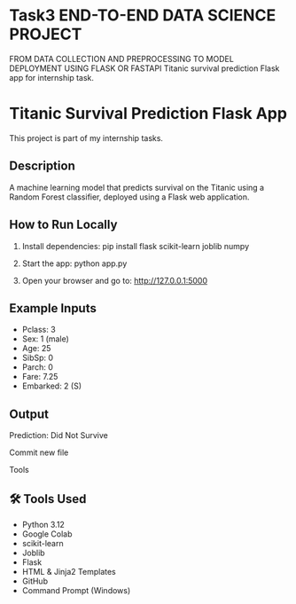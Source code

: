 # Task3  END-TO-END DATA SCIENCE PROJECT 
FROM DATA COLLECTION AND PREPROCESSING TO MODEL DEPLOYMENT USING FLASK OR FASTAPI
Titanic survival prediction Flask app for internship task.
# Titanic Survival Prediction Flask App

This project is part of my internship tasks.

## Description
A machine learning model that predicts survival on the Titanic using a Random Forest classifier, deployed using a Flask web application.

## How to Run Locally
1. Install dependencies:
pip install flask scikit-learn joblib numpy


2. Start the app:
python app.py


3. Open your browser and go to:
http://127.0.0.1:5000



## Example Inputs
- Pclass: 3
- Sex: 1 (male)
- Age: 25
- SibSp: 0
- Parch: 0
- Fare: 7.25
- Embarked: 2 (S)

## Output
Prediction: Did Not Survive

Commit new file


Tools
## 🛠 Tools Used

- Python 3.12
- Google Colab
- scikit-learn
- Joblib
- Flask
- HTML & Jinja2 Templates
- GitHub
- Command Prompt (Windows)



